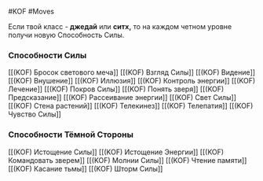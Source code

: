 #KOF #Moves 



Eсли твой класс - **джедай** или **ситх,** то на каждом четном уровне получи новую Способность Силы.

### Способности Силы

[[(KOF) Бросок светового меча]]
[[(KOF) Взгляд Силы]]
[[(KOF) Видение]]
[[(KOF) Внушение]]
[[(KOF) Иллюзия]]
[[(KOF) Контроль энергии]]
[[(KOF) Лечение]]
[[(KOF) Покров Силы]]
[[(KOF) Понять зверя]]
[[(KOF) Предсказание]]
[[(KOF) Рассеивание энергии]]
[[(KOF) Свет Силы]]
[[(KOF) Стена растений]]
[[(KOF) Телекинез]]
[[(KOF) Телепатия]]
[[(KOF) Чувство Силы]]

### Способности Тёмной Стороны

[[(KOF) Истощение Силы]]
[[(KOF) Истощение Энергии]]
[[(KOF) Командовать зверем]]
[[(KOF) Молнии Силы]]
[[(KOF) Чтение памяти]]
[[(KOF) Касание тьмы]]
[[(KOF) Шторм Силы]]
